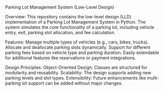 Parking Lot Management System (Low-Level Design)

Overview: 
This repository contains the low-level design (LLD) implementation of a Parking Lot Management System in Python. The system simulates the core functionality of a parking lot, including vehicle entry, exit, parking slot allocation, and fee calculation.

Features:
  Manage multiple types of vehicles (e.g., cars, bikes, trucks).
  Allocate and deallocate parking slots dynamically.
  Support for different parking fees based on vehicle type and parking duration.
  Easily extendable for additional features like reservations or payment integrations.

Design Principles:
  Object-Oriented Design: Classes are structured for modularity and reusability.
  Scalability: The design supports adding new parking levels and slot types.
  Extensibility: Future enhancements like multi-parking lot support can be added without major changes.
